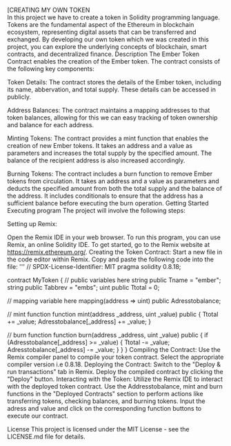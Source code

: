 [CREATING MY OWN TOKEN  
In this project we have to create a token in Solidity programming language. Tokens are the fundamental aspect of the Ethereum  in blockchain ecosystem, representing digital assets that can be transferred and exchanged. By developing our own token which we was created in this project, you can explore the underlying concepts of blockchain, smart contracts, and decentralized finance.
Description
The Ember Token Contract enables the creation of the Ember token. The contract consists of the following key components:

Token Details:
The contract stores the details of the Ember token, including its name, abbervation, and total supply. These details can be accessed in publicly.

Address Balances:
The contract maintains a mapping addresses to that token balances, allowing for this we can easy tracking of token ownership and balance for each address.

Minting Tokens:
The contract provides a mint function that enables the creation of new Ember tokens. It takes an address and a value as parameters and increases the total supply by the specified amount. The balance of the recipient address is also increased accordingly.

Burning Tokens:
The contract includes a burn function to remove Ember tokens from circulation. It takes an address and a value as parameters and deducts the specified amount from both the total supply and the balance of the address. It includes conditionals to ensure that the address has a sufficient balance before executing the burn operation.
Getting Started
Executing program
The project will involve the following steps:

Setting up Remix:

Open the Remix IDE in your web browser.
To run this program, you can use Remix, an online Solidity IDE. To get started, go to the Remix website at https://remix.ethereum.org/.
Creating the Token Contract:
Start a new file in the code editor within Remix. Copy and paste the following code into the file:
''' // SPDX-License-Identifier: MIT pragma solidity 0.8.18;

contract MyToken { // public variables here string public Tname = "ember"; string public Tabbrev = "embs"; uint public Ttotal = 0;

// mapping variable here
mapping(address => uint) public Adresstobalance;

// mint function
function mint(address _address, uint _value) public {
    Ttotal += _value;
    Adresstobalance[_address] += _value;
}

// burn function
function burn(address _address, uint _value) public {
    if (Adresstobalance[_address] >= _value) {
        Ttotal -= _value;
        Adresstobalance[_address] -= _value;
    }
}
}
Compiling the Contract:
Use the Remix compiler panel to compile your token contract.
Select the appropriate compiler version i.e 0.8.18.
Deploying the Contract:
Switch to the "Deploy & run transactions" tab in Remix.
Deploy the compiled contract by clicking the "Deploy" button.
Interacting with the Token:
Utilize the Remix IDE to interact with the deployed token contract.
Use the Addresstobalance, mint and burn functions in the "Deployed Contracts" section to perform actions like transferring tokens, checking balances, and burning tokens.
Input the adress and value and click on the corresponding function buttons to execute our contract.

License
This project is licensed under the MIT License - see the LICENSE.md file for details.




